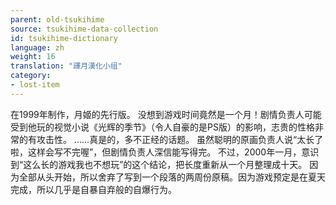 ```yaml
---
parent: old-tsukihime
source: tsukihime-data-collection
id: tsukihime-dictionary
language: zh
weight: 16
translation: "譯月漢化小组"
category:
- lost-item
---
```


在1999年制作，月姬的先行版。
没想到游戏时间竟然是一个月！剧情负责人可能受到他玩的视觉小说《光辉的季节》（令人自豪的是PS版）的影响，志贵的性格非常的有攻击性。
……真是的，多不正经的话题。
虽然聪明的原画负责人说“太长了啦，这样会写不完喔”，但剧情负责人深信能写得完。
不过，2000年一月，意识到“这么长的游戏我也不想玩”的这个结论，把长度重新从一个月整理成十天。
因为全部从头开始，所以舍弃了写到一个段落的两周份原稿。因为游戏预定是在夏天完成，所以几乎是自暴自弃般的自爆行为。
